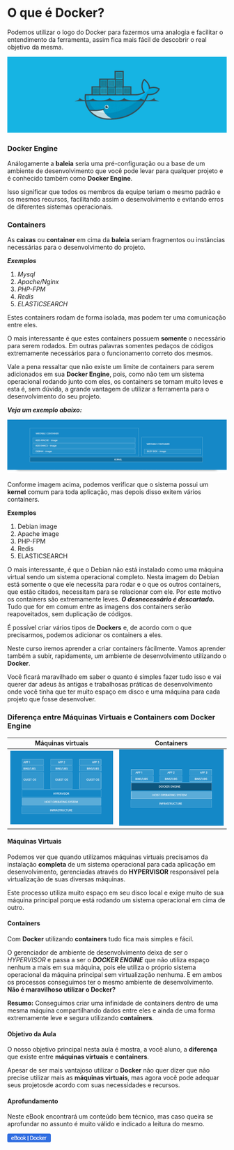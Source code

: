 # O que é Docker?

Podemos utilizar o logo do Docker para fazermos uma analogia e facilitar o entendimento da ferramenta, assim fica mais fácil de descobrir o real objetivo da mesma.

![Image of Docker](./images/docker-logo.jpg "Docker Logo")

### Docker Engine

Análogamente a **baleia** seria uma pré-configuração ou a base de um ambiente de desenvolvimento que você pode levar para qualquer projeto e é conhecido também como **Docker Engine**.

 Isso significar que todos os membros da equipe teriam o mesmo padrão e os mesmos recursos, facilitando assim o desenvolvimento e evitando erros de diferentes sistemas operacionais.

### Containers

As **caixas** ou **container** em cima da **baleia** seriam fragmentos ou instâncias necessárias para o desenvolvimento do projeto.

**_Exemplos_**

1. _Mysql_
2. _Apache/Nginx_
3. _PHP-FPM_
4. _Redis_
5. _ELASTICSEARCH_

Estes containers rodam de forma isolada, mas podem ter uma comunicação entre eles.

O mais interessante é que estes containers possuem **somente** o necessário para serem rodados. Em outras palavras somentes pedaços de códigos extremamente necessários para o funcionamento correto dos mesmos.

Vale a pena ressaltar que não existe um limite de containers para serem adicionados em sua **Docker Engine**, pois, como não tem um sistema operacional rodando junto com eles, os containers se tornam muito leves e esta é, sem dúvida, a grande vantagem de utilizar a ferramenta para o desenvolvimento do seu projeto.

**_Veja um exemplo abaixo:_**

![Image of Docker Engine Example](./images/docker-engine-example.png "Docker Engine Example")

Conforme imagem acima, podemos verificar que o sistema possui um **kernel** comum para toda aplicação, mas depois disso exitem vários containers.

**Exemplos**

1. Debian image
2. Apache image
3. PHP-FPM
4. Redis
5. ELASTICSEARCH

O mais interessante, é que o Debian não está instalado como uma máquina virtual sendo um sistema operacional completo. Nesta imagem do Debian está somente o que ele necessita para rodar e o que os outros containers, que estão citados, necessitam para se relacionar com ele. Por este motivo os containers são extremamente leves. **_O desnecessário é descartado._** Tudo que for em comum entre as imagens dos containers serão reapoveitados, sem duplicação de códigos.

É possível criar vários tipos de **Dockers** e, de acordo com o que precisarmos, podemos adicionar os containers a eles.

Neste curso iremos aprender a criar containers fácilmente. Vamos aprender também a subir, rapidamente, um ambiente de desenvolvimento utilizando o **Docker**.

Você ficará maravilhado em saber o quanto é simples fazer tudo isso e vai querer dar adeus às antigas e trabalhosas práticas de desenvolvimento onde você tinha que ter muito espaço em disco e uma máquina para cada projeto que fosse desenvolver.

### Diferença entre Máquinas Virtuais e Containers com Docker Engine

Máquinas virtuais | Containers
------------ | -------------
![Image of VM e Containers](./images/vm-struture.png "VM e Containers") | ![Image of VM e Containers](./images/docker-struture.png "VM e Containers")

#### Máquinas Virtuais
Podemos ver que quando utilizamos máquinas virtuais precisamos da instalação **completa** de um sistema operacional para cada aplicação em desenvolvimento, gerenciadas através do **HYPERVISOR** responsável pela virtualização de suas diversas máquinas.

Este processo utiliza muito espaço em seu disco local e exige muito de sua máquina principal porque está rodando um sistema operacional em cima de outro.

#### Containers
Com **Docker** utilizando **containers** tudo fica mais simples e fácil.

O gerenciador de ambiente de desenvolvimento deixa de ser o _HYPERVISOR_ e passa a ser o **_DOCKER ENGINE_** que não utiliza espaço nenhum a mais em sua máquina, pois ele utiliza o próprio sistema operacional da máquina principal sem virtualização nenhuma. E em ambos os processos conseguimos ter o mesmo ambiente de desenvolvimento. **Não é maravilhoso utilizar o Docker?**

**Resumo:** Conseguimos criar uma infinidade de containers dentro de uma mesma máquina compartilhando dados entre eles e ainda de uma forma extremamente leve e segura utilizando **containers**.

#### Objetivo da Aula

O nosso objetivo principal nesta aula é mostra, a você aluno, a **diferença** que existe entre **máquinas virtuais** e **containers**.

Apesar de ser mais vantajoso utilizar o **Docker** não quer dizer que não precise utilizar mais as **máquinas virtuais**, mas agora você pode adequar seus projetosde acordo com suas necessidades e recursos.

#### Aprofundamento

Neste eBook encontrará um conteúdo bem técnico, mas caso queira se aprofundar no assunto é muito válido e indicado a leitura do mesmo.

[![Docker eBook](./images/button-ebook.png "eBook Docker")](https://goto.docker.com/docker-for-the-virtualization-admin.html)